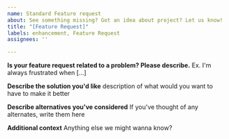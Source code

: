 ```yaml
---
name: Standard Feature request
about: See something missing? Got an idea about project? Let us know!
title: "[Feature Request]"
labels: enhancement, Feature Request
assignees: ''

---
```


**Is your feature request related to a problem? Please describe.**
Ex. I'm always frustrated when [...]

**Describe the solution you'd like**
description of what would you want to have to make it better

**Describe alternatives you've considered**
If you've thought of any alternates, write them here

**Additional context**
Anything else we might wanna know?
